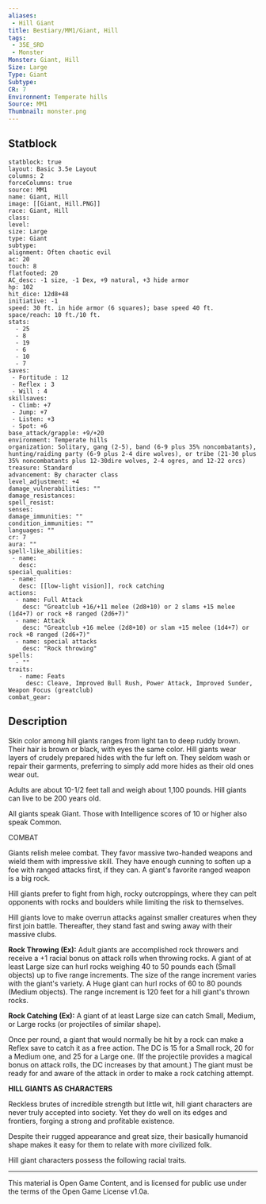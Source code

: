 ```yaml
---
aliases:
 - Hill Giant
title: Bestiary/MM1/Giant, Hill
tags: 
 - 35E_SRD
 - Monster
Monster: Giant, Hill
Size: Large
Type: Giant
Subtype: 
CR: 7
Environnent: Temperate hills
Source: MM1
Thumbnail: monster.png
---
```


## Statblock

```statblock
statblock: true
layout: Basic 3.5e Layout
columns: 2
forceColumns: true
source: MM1 
name: Giant, Hill
image: [[Giant, Hill.PNG]]
race: Giant, Hill
class: 
level: 
size: Large
type: Giant
subtype: 
alignment: Often chaotic evil
ac: 20
touch: 8
flatfooted: 20
AC_desc: -1 size, -1 Dex, +9 natural, +3 hide armor
hp: 102
hit_dice: 12d8+48
initiative: -1
speed: 30 ft. in hide armor (6 squares); base speed 40 ft.
space/reach: 10 ft./10 ft.
stats:
  - 25
  - 8
  - 19
  - 6
  - 10
  - 7
saves:
 - Fortitude : 12
 - Reflex : 3
 - Will : 4
skillsaves:
 - Climb: +7
 - Jump: +7
 - Listen: +3
 - Spot: +6
base_attack/grapple: +9/+20
environment: Temperate hills
organization: Solitary, gang (2-5), band (6-9 plus 35% noncombatants), hunting/raiding party (6-9 plus 2-4 dire wolves), or tribe (21-30 plus 35% noncombatants plus 12-30dire wolves, 2-4 ogres, and 12-22 orcs)
treasure: Standard
advancement: By character class
level_adjustment: +4
damage_vulnerabilities: ""
damage_resistances: 
spell_resist: 
senses: 
damage_immunities: ""
condition_immunities: ""
languages: ""
cr: 7
aura: ""
spell-like_abilities:
 - name: 
   desc: 
special_qualities:
 - name:
   desc: [[low-light vision]], rock catching
actions:
  - name: Full Attack
    desc: "Greatclub +16/+11 melee (2d8+10) or 2 slams +15 melee (1d4+7) or rock +8 ranged (2d6+7)"
  - name: Attack
    desc: "Greatclub +16 melee (2d8+10) or slam +15 melee (1d4+7) or rock +8 ranged (2d6+7)"
  - name: special attacks
    desc: "Rock throwing"
spells:
  - ""
traits:
   - name: Feats
     desc: Cleave, Improved Bull Rush, Power Attack, Improved Sunder, Weapon Focus (greatclub)
combat_gear:  
```

## Description



Skin color among hill giants ranges from light tan to deep ruddy brown. Their hair is brown or black, with eyes the same color. Hill giants wear layers of crudely prepared hides with the fur left on. They seldom wash or repair their garments, preferring to simply add more hides as their old ones wear out.

Adults are about 10-1/2 feet tall and weigh about 1,100 pounds. Hill giants can live to be 200 years old.

All giants speak Giant. Those with Intelligence scores of 10 or higher also speak Common.

COMBAT

Giants relish melee combat. They favor massive two-handed weapons and wield them with impressive skill. They have enough cunning to soften up a foe with ranged attacks first, if they can. A giant's favorite ranged weapon is a big rock.

Hill giants prefer to fight from high, rocky outcroppings, where they can pelt opponents with rocks and boulders while limiting the risk to themselves.

Hill giants love to make overrun attacks against smaller creatures when they first join battle. Thereafter, they stand fast and swing away with their massive clubs.


**Rock Throwing (Ex):** Adult giants are accomplished rock throwers and receive a +1 racial bonus on attack rolls when throwing rocks. A giant of at least Large size can hurl rocks weighing 40 to 50 pounds each (Small objects) up to five range increments. The size of the range increment varies with the giant's variety. A Huge giant can hurl rocks of 60 to 80 pounds (Medium objects). The range increment is 120 feet for a hill giant's thrown rocks.


**Rock Catching (Ex):** A giant of at least Large size can catch Small, Medium, or Large rocks (or projectiles of similar shape).

Once per round, a giant that would normally be hit by a rock can make a Reflex save to catch it as a free action. The DC is 15 for a Small rock, 20 for a Medium one, and 25 for a Large one. (If the projectile provides a magical bonus on attack rolls, the DC increases by that amount.) The giant must be ready for and aware of the attack in order to make a rock catching attempt.


**HILL GIANTS AS CHARACTERS**


Reckless brutes of incredible strength but little wit, hill giant characters are never truly accepted into society. Yet they do well on its edges and frontiers, forging a strong and profitable existence.

Despite their rugged appearance and great size, their basically humanoid shape makes it easy for them to relate with more civilized folk.

Hill giant characters possess the following racial traits.

---

This material is Open Game Content, and is licensed for public use under the terms of the Open Game License v1.0a.

